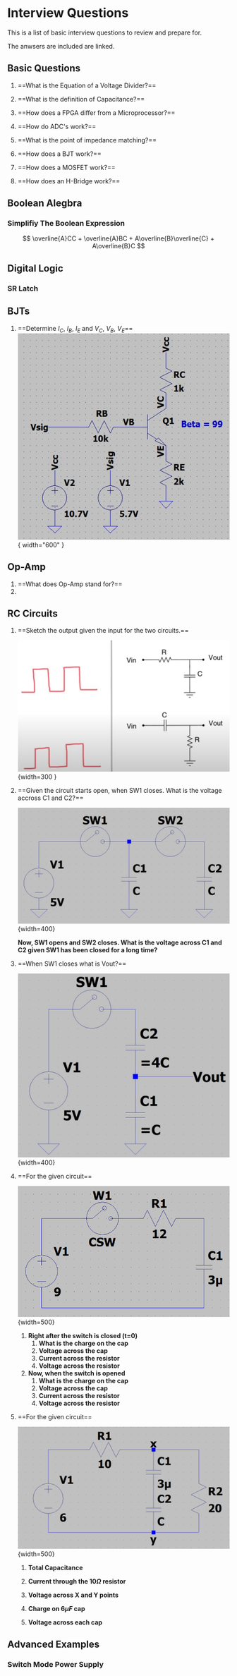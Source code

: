 # Interview Questions

This is a list of basic interview questions to review and prepare for.

The anwsers are included are linked.

## Basic Questions

1. ==What is the Equation of a Voltage Divider?==

2. ==What is the definition of Capacitance?==

3. ==How does a FPGA differ from a Microprocessor?==

4. ==How do ADC's work?==

5. ==What is the point of impedance matching?==

6. ==How does a BJT work?==

7. ==How does a MOSFET work?==

8. ==How does an H-Bridge work?==

## Boolean Alegbra
### Simplifiy The Boolean Expression

$$ \overline{A}CC + \overline{A}BC + A\overline{B}\overline{C} + A\overline{B}C $$

## Digital Logic
### SR Latch

## BJTs
1. ==Determine $I_C$, $I_B$, $I_E$ and $V_C$, $V_B$, $V_E$==
    ![](images\bjt-question-1.JPG){ width="600" } 


## Op-Amp
1. ==What does Op-Amp stand for?==
2. 

## RC Circuits
1. ==Sketch the output given the input for the two circuits.==

    ![](images\RC-Circuits-Q1.JPG){width=300 } 

2. ==Given the circuit starts open, when SW1 closes. What is the voltage accross C1 and C2?==

    ![](images\RC-Circuits-Q2.JPG){width=400}

    **Now, SW1 opens and SW2 closes. What is the voltage across C1 and C2 given SW1 has been closed for a long time?**

3. ==When SW1 closes what is Vout?==
   
    ![](images\RC-Circuits-Q3.JPG){width=400}

4. ==For the given circuit==

     ![](images\examples\RC-Example4.PNG){width=500}  

      1. **Right after the switch is closed (t=0)**
         1. **What is the charge on the cap**
         2. **Voltage across the cap**
         3. **Current across the resistor**
         4. **Voltage across the resistor**
      2. **Now, when the switch is opened**
         1. **What is the charge on the cap**
         2. **Voltage across the cap**
         3. **Current across the resistor**
         4. **Voltage across the resistor**
   

5. ==For the given circuit==

    ![](images\examples\RC-Example5.PNG){width=500}  

     1. **Total Capacitance**
   
     2. **Current through the 10$\Omega$ resistor**


     3. **Voltage across X and Y points**


     4. **Charge on 6$\mu{}F$ cap** 


     5. **Voltage across each cap**



## Advanced Examples

### Switch Mode Power Supply